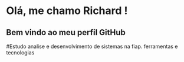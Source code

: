 # Olá, me chamo Richard ! 
## Bem vindo ao meu perfil GitHub 

#Estudo analise e desenvolvimento de sistemas na fiap.
ferramentas e tecnologias <link rel="stylesheet" type='text/css' href="https://cdn.jsdelivr.net/gh/devicons/devicon@latest/devicon.min.css" />
<!--
**RichardLopes1/Richardlopes1** is a ✨ _special_ ✨ repository because its `README.md` (this file) appears on your GitHub profile.

Here are some ideas to get you started:

- 🔭 I’m currently working on ...
- 🌱 I’m currently learning ...
- 👯 I’m looking to collaborate on ...
- 🤔 I’m looking for help with ...
- 💬 Ask me about ...
- 📫 How to reach me: ...
- 😄 Pronouns: ...
- ⚡ Fun fact: ...
-->
